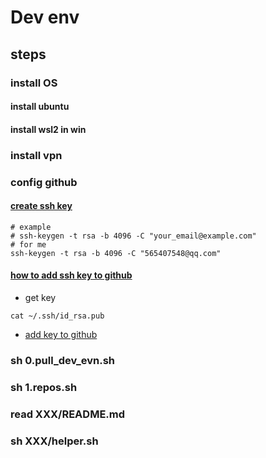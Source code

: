 # Dev env

## steps
### install OS
#### install ubuntu
#### install wsl2 in win
### install vpn
### config github
#### [create ssh key](https://help.github.com/en/github/authenticating-to-github/generating-a-new-ssh-key-and-adding-it-to-the-ssh-agent)
```
# example
# ssh-keygen -t rsa -b 4096 -C "your_email@example.com"
# for me
ssh-keygen -t rsa -b 4096 -C "565407548@qq.com"
```
#### [how to add ssh key to github](https://help.github.com/en/github/authenticating-to-github/adding-a-new-ssh-key-to-your-github-account)
+ get key
```
cat ~/.ssh/id_rsa.pub
```
+ [add key to github](https://github.com/settings/keys)
### sh 0.pull\_dev\_evn.sh
### sh 1.repos.sh
### read XXX/README.md
### sh XXX/helper.sh

